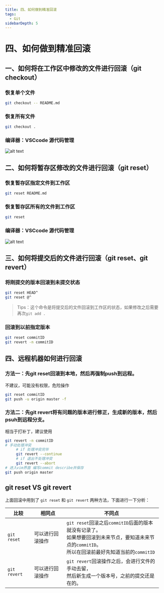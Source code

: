 ```yaml
---
title: 四、如何做到精准回滚
tags:
  - Git
sidebarDepth: 5
---
```

# 四、如何做到精准回滚
## 一、如何将在工作区中修改的文件进行回滚（git checkout）
### 恢复单个文件

```bash
git checkout -- README.md
```

### 恢复所有文件

```bash
git checkout .
```

### 编译器：VSCcode 源代码管理

![alt text](/assets/images/more/git/27.png)

## 二、如何将暂存区修改的文件进行回滚（git reset）

### 恢复暂存区指定文件到工作区

```bash
git reset README.md
```

### 恢复暂存区所有的文件到工作区

```bash
git reset
```

### 编译器：VSCcode 源代码管理

![alt text](/assets/images/more/git/28.png)

## 三、如何将提交后的文件进行回滚（git reset、git revert）
### 将刚提交的版本回滚到未提交状态

```bash
git reset HEAD^
git reset @^
```

> Tips：这个命令是将提交后的文件回滚到工作区的状态，如果修改之后需要再次`git add .`

### 回滚到以前指定版本

```bash
git reset commitID
git revert -n commitID
```

## 四、远程机器如何进行回滚
### 方法一：先git reset回滚到本地，然后再强制push到远程。
不建议，可能没有权限，危险操作
```bash
git reset commitID
git push -u origin master -f
```

### 方法二：先git revert将有问题的版本进行修正，生成新的版本，然后psuh到远程分支。
相当于打补丁，建议使用

```bash
git revert -n commitID
# 手动处理冲突
     # if 处理冲突完毕
     git revert --continue
     # if 退出不处理冲突
     git revert --abort
# 进入vim界面 编写commit describe并保存
git push origin master
```

## git reset VS git revert

上面回滚中用到了 `git reset` 和 `git revert` 两种方法，下面进行一下分析：


比较 | 相同点 | 不同点
---|---|---
`git reset` | 可以进行回滚操作 | `git reset`回滚之后`commitID`后面的版本就没有记录了。<br/>如果想要回滚到未来节点，要知道未来节点的`commitID`。<br/>所以在回滚前最好先知道当前的`commitID`
`git revert` | 可以进行回滚操作 | `git revert`回滚操作之后，会进行文件的手动去留，<br/>然后新生成一个版本号，之前的提交还是在的。


